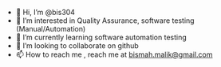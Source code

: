 - 👋 Hi, I’m @bis304
- 👀 I’m interested in Quality Assurance, software testing (Manual/Automation)
- 🌱 I’m currently learning software automation testing
- 💞️ I’m looking to collaborate on github
- 📫 How to reach me , reach me at bismah.malik@gmail.com

<!---
bis304/bis304 is a ✨ special ✨ repository because its `README.md` (this file) appears on your GitHub profile.
You can click the Preview link to take a look at your changes.
--->
